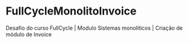 # FullCycleMonolitoInvoice
Desafio do curso FullCycle | Modulo Sistemas monolíticos | Criação de módulo de Invoice
